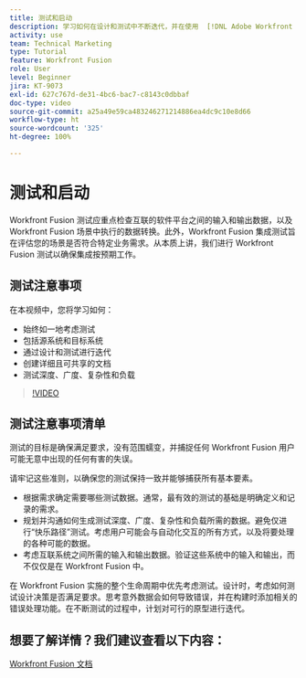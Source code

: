 ```yaml
---
title: 测试和启动
description: 学习如何在设计和测试中不断迭代，并在使用  [!DNL Adobe Workfront Fusion] 时创建详细且可共享的文档。
activity: use
team: Technical Marketing
type: Tutorial
feature: Workfront Fusion
role: User
level: Beginner
jira: KT-9073
exl-id: 627c767d-de31-4bc6-bac7-c8143c0dbbaf
doc-type: video
source-git-commit: a25a49e59ca483246271214886ea4dc9c10e8d66
workflow-type: ht
source-wordcount: '325'
ht-degree: 100%

---
```


# 测试和启动

Workfront Fusion 测试应重点检查互联的软件平台之间的输入和输出数据，以及 Workfront Fusion 场景中执行的数据转换。此外，Workfront Fusion 集成测试旨在评估您的场景是否符合特定业务需求。从本质上讲，我们进行 Workfront Fusion 测试以确保集成按预期工作。

## 测试注意事项

在本视频中，您将学习如何：

* 始终如一地考虑测试
* 包括源系统和目标系统
* 通过设计和测试进行迭代
* 创建详细且可共享的文档
* 测试深度、广度、复杂性和负载

>[!VIDEO](https://video.tv.adobe.com/v/335315/?quality=12&learn=on)

## 测试注意事项清单

测试的目标是确保满足要求，没有范围蠕变，并捕捉任何 Workfront Fusion 用户可能无意中出现的任何有害的失误。

请牢记这些准则，以确保您的测试保持一致并能够捕获所有基本要素。

* 根据需求确定需要哪些测试数据。通常，最有效的测试的基础是明确定义和记录的需求。
* 规划并沟通如何生成测试深度、广度、复杂性和负载所需的数据。避免仅进行“快乐路径”测试。考虑用户可能会与自动化交互的所有方式，以及将要处理的各种可能的数据。
* 考虑互联系统之间所需的输入和输出数据。验证这些系统中的输入和输出，而不仅仅是在 Workfront Fusion 中。

在 Workfront Fusion 实施的整个生命周期中优先考虑测试。设计时，考虑如何测试设计决策是否满足要求。思考意外数据会如何导致错误，并在构建时添加相关的错误处理功能。在不断测试的过程中，计划对可行的原型进行迭代。

## 想要了解详情？我们建议查看以下内容：

[Workfront Fusion 文档](https://experienceleague.adobe.com/docs/workfront/using/adobe-workfront-fusion/workfront-fusion-2.html?lang=zh-Hans)

